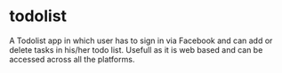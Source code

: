 # todolist
A Todolist app in which user has to sign in via Facebook and can add or delete tasks in his/her todo list. Usefull as it is web based and can be accessed across all the platforms.
